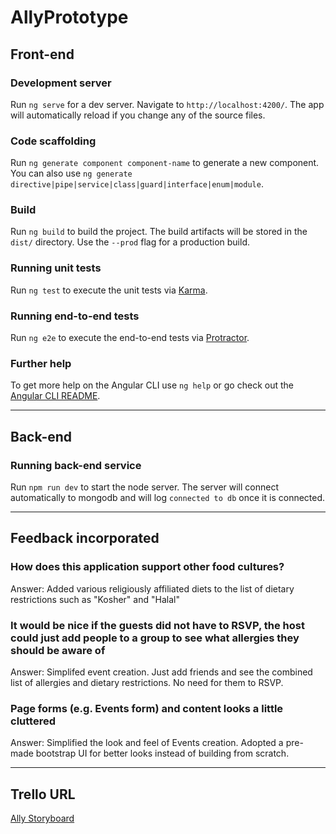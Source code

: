 # AllyPrototype

## Front-end

### Development server

Run `ng serve` for a dev server. Navigate to `http://localhost:4200/`. The app will automatically reload if you change any of the source files.

### Code scaffolding

Run `ng generate component component-name` to generate a new component. You can also use `ng generate directive|pipe|service|class|guard|interface|enum|module`.

### Build

Run `ng build` to build the project. The build artifacts will be stored in the `dist/` directory. Use the `--prod` flag for a production build.

### Running unit tests

Run `ng test` to execute the unit tests via [Karma](https://karma-runner.github.io).

### Running end-to-end tests

Run `ng e2e` to execute the end-to-end tests via [Protractor](http://www.protractortest.org/).

### Further help

To get more help on the Angular CLI use `ng help` or go check out the [Angular CLI README](https://github.com/angular/angular-cli/blob/master/README.md).

--------------

## Back-end

### Running back-end service

Run `npm run dev` to start the node server. The server will connect automatically to mongodb and will log `connected to db` once it is connected.

--------------

## Feedback incorporated

### How does this application support other food cultures?

Answer: Added various religiously affiliated diets to the list of dietary restrictions such as "Kosher" and "Halal"

### It would be nice if the guests did not have to RSVP, the host could just add people to a group to see what allergies they should be aware of

Answer: Simplifed event creation. Just add friends and see the combined list of allergies and dietary restrictions. No need for them to RSVP.

### Page forms (e.g. Events form) and content looks a little cluttered

Answer: Simplified the look and feel of Events creation. Adopted a pre-made bootstrap UI for better looks instead of building from scratch.

--------------

## Trello URL

[Ally Storyboard](https://trello.com/b/6AUfh34Q/user-story-board)


